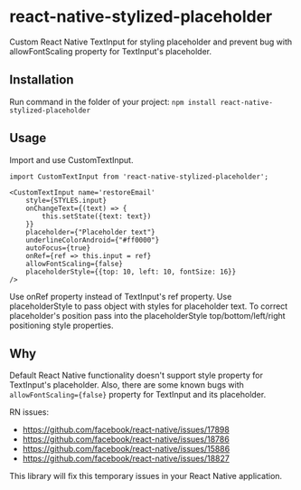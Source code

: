 # react-native-stylized-placeholder
Custom React Native TextInput for styling placeholder and prevent bug with allowFontScaling property for TextInput's placeholder.

## Installation
Run command in the folder of your project: `npm install react-native-stylized-placeholder`

## Usage
Import and use CustomTextInput.

    import CustomTextInput from 'react-native-stylized-placeholder';
    
    <CustomTextInput name='restoreEmail'
	    style={STYLES.input}
	    onChangeText={(text) => {
		    this.setState({text: text})
	    }}
	    placeholder={"Placeholder text"}
	    underlineColorAndroid={"#ff0000"}
	    autoFocus={true}
	    onRef={ref => this.input = ref}
	    allowFontScaling={false}
	    placeholderStyle={{top: 10, left: 10, fontSize: 16}}
    />

Use onRef property instead of TextInput's ref property.
Use placeholderStyle to pass object with styles for placeholder text. To correct placeholder's position pass into the placeholderStyle top/bottom/left/right positioning style properties.
    

## Why
Default React Native functionality doesn't support style property for TextInput's placeholder. Also, there are some known bugs with `allowFontScaling={false}` property for TextInput and its placeholder.

RN issues:
* https://github.com/facebook/react-native/issues/17898
* https://github.com/facebook/react-native/issues/18786
* https://github.com/facebook/react-native/issues/15886
* https://github.com/facebook/react-native/issues/18827

This library will fix this temporary issues in your React Native application.
